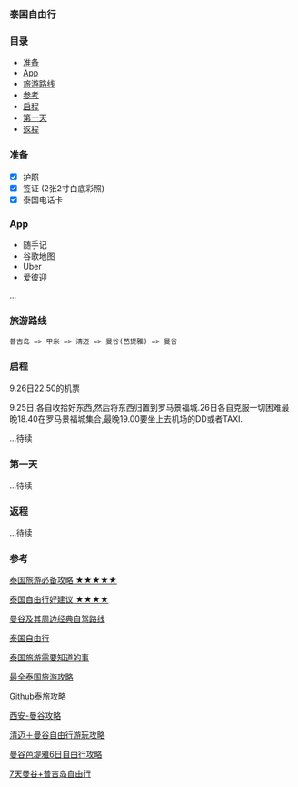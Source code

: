 ### 泰国自由行

### 目录
- [准备](#准备)
- [App](#app)
- [旅游路线](#旅游路线)
- [参考](#参考)
- [启程](#启程)
- [第一天](#第一天)
- [返程](#返程)

### 准备

*   [x] 护照
*   [x] 签证 (2张2寸白底彩照)
*   [x] 泰国电话卡

### App

- 随手记
- 谷歌地图
- Uber
- 爱彼迎

...
### 旅游路线

    普吉岛 => 甲米 => 清迈 => 曼谷(芭提雅) => 曼谷
    
### 启程

9.26日22.50的机票

9.25日,各自收拾好东西,然后将东西归置到罗马景福城.26日各自克服一切困难最晚18.40在罗马景福城集合,最晚19.00要坐上去机场的DD或者TAXI.

...待续
### 第一天

...待续
### 返程

...待续
### 参考

[泰国旅游必备攻略 ★★★★★][泰国旅游必备攻略]

[泰国自由行好建议 ★★★★][泰国自由行好建议]


[曼谷及其周边经典自驾路线][曼谷及周边自驾路线]

[泰国自由行][泰国自由行]

[泰国旅游需要知道的事][泰国旅游需要知道的事]

[最全泰国旅游攻略][最全泰国旅游攻略]

[Github泰旅攻略][github泰旅攻略]

[西安-曼谷攻略][西安-曼谷攻略]

[清迈＋曼谷自由行游玩攻略][清迈＋曼谷自由行游玩攻略]

[曼谷芭堤雅6日自由行攻略][曼谷芭堤雅6日自由行攻略]

[7天曼谷+普吉岛自由行][7天曼谷+普吉岛自由行]


[泰国旅游必备攻略]: https://www.jianshu.com/p/c1ffc5fb5053
[泰国自由行好建议]: https://www.zhihu.com/question/33977916
[曼谷及周边自驾路线]: https://www.zhihu.com/question/19877055/answer/463943035
[泰国自由行]: https://www.zhihu.com/question/57190786/answer/156810778
[泰国旅游需要知道的事]: https://www.jianshu.com/p/08ddaca6eebd
[最全泰国旅游攻略]: https://zhuanlan.zhihu.com/p/32179511
[github泰旅攻略]: https://github.com/sunfan314/ThailTrip/blob/master/Thail.md
[西安-曼谷攻略]: http://www.mafengwo.cn/i/10271882.html
[清迈＋曼谷自由行游玩攻略]: https://www.jianshu.com/p/75ca454d4f35
[曼谷芭堤雅6日自由行攻略]: https://www.jianshu.com/p/9b287e0247a7
[7天曼谷+普吉岛自由行]: (https://www.jianshu.com/p/b23279452e17)